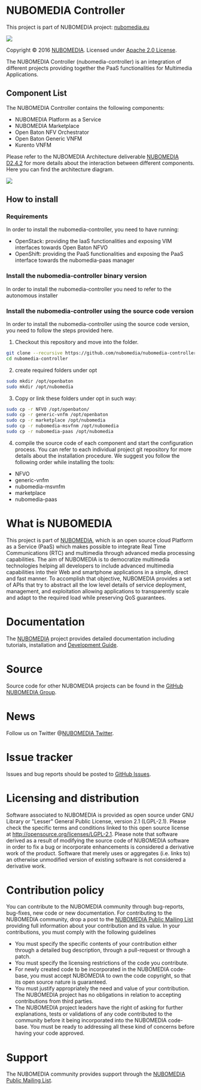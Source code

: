 # NUBOMEDIA Controller

This project is part of NUBOMEDIA project: [nubomedia.eu][NUBOMEDIA]

[![][NUBOMEDIA Logo]][NUBOMEDIA]

Copyright © 2016 [NUBOMEDIA]. Licensed under [Apache 2.0 License].

The NUBOMEDIA Controller (nubomedia-controller) is an integration of different projects providing together the PaaS functionalities for Multimedia Applications.

## Component List

The NUBOMEDIA Controller contains the following components: 

 * NUBOMEDIA Platform as a Service
 * NUBOMEDIA Marketplace
 * Open Baton NFV Orchestrator
 * Open Baton Generic VNFM 
 * Kurento VNFM

Please refer to the NUBOMEDIA Architecture deliverable [NUBOMEDIA D2.4.2] for more details about the interaction between different components. Here you can find the architecture diagram.


[![][NUBOMEDIA Architecture]][NUBOMEDIA]

## How to install

### Requirements 

In order to install the nubomedia-controller, you need to have running: 

 * OpenStack: providing the IaaS functionalities and exposing VIM interfaces towards Open Baton NFVO
 * OpenShift: providing the PaaS functionalities and exposing the PaaS interface towards the nubomedia-paas manager

### Install the nubomedia-controller binary version

In order to install the nubomedia-controller you need to refer to the autonomous installer

### Install the nubomedia-controller using the source code version

In order to install the nubomedia-controller using the source code version, you need to follow the steps provided here. 
1) Checkout this repository and move into the folder. 

```bash
git clone --recursive https://github.com/nubomedia/nubomedia-controller.git
cd nubomedia-controller
```

2) create required folders under opt

```bash
sudo mkdir /opt/openbaton
sudo mkdir /opt/nubomedia
```

3) Copy or link these folders under opt in such way: 
```bash
sudo cp -r NFVO /opt/openbaton/
sudo cp -r generic-vnfm /opt/openbaton
sudo cp -r marketplace /opt/nubomedia
sudo cp -r nubomedia-msvfnm /opt/nubomedia
sudo cp -r nubomedia-paas /opt/nubomedia
```

4) compile the source code of each component and start the configuration process. You can refer to each individual project git repository for more details about the installation procedure.
We suggest you follow the following order while installing the tools:

 * NFVO
 * generic-vnfm
 * nubomedia-msvnfm
 * marketplace
 * nubomedia-paas


# What is NUBOMEDIA

This project is part of [NUBOMEDIA], which is an open source cloud Platform as a
Service (PaaS) which makes possible to integrate Real Time Communications (RTC)
and multimedia through advanced media processing capabilities. The aim of
NUBOMEDIA is to democratize multimedia technologies helping all developers to
include advanced multimedia capabilities into their Web and smartphone
applications in a simple, direct and fast manner. To accomplish that objective,
NUBOMEDIA provides a set of APIs that try to abstract all the low level details
of service deployment, management, and exploitation allowing applications to
transparently scale and adapt to the required load while preserving QoS
guarantees.

# Documentation

The [NUBOMEDIA] project provides detailed documentation including tutorials,
installation and [Development Guide].

# Source

Source code for other NUBOMEDIA projects can be found in the [GitHub NUBOMEDIA
Group].


# News

Follow us on Twitter @[NUBOMEDIA Twitter].

# Issue tracker

Issues and bug reports should be posted to [GitHub Issues].

# Licensing and distribution

Software associated to NUBOMEDIA is provided as open source under GNU Library or
"Lesser" General Public License, version 2.1 (LGPL-2.1). Please check the
specific terms and conditions linked to this open source license at
http://opensource.org/licenses/LGPL-2.1. Please note that software derived as a
result of modifying the source code of NUBOMEDIA software in order to fix a bug
or incorporate enhancements is considered a derivative work of the product.
Software that merely uses or aggregates (i.e. links to) an otherwise unmodified
version of existing software is not considered a derivative work.

# Contribution policy

You can contribute to the NUBOMEDIA community through bug-reports, bug-fixes,
new code or new documentation. For contributing to the NUBOMEDIA community,
drop a post to the [NUBOMEDIA Public Mailing List] providing full information
about your contribution and its value. In your contributions, you must comply
with the following guidelines

* You must specify the specific contents of your contribution either through a
  detailed bug description, through a pull-request or through a patch.
* You must specify the licensing restrictions of the code you contribute.
* For newly created code to be incorporated in the NUBOMEDIA code-base, you
  must accept NUBOMEDIA to own the code copyright, so that its open source
  nature is guaranteed.
* You must justify appropriately the need and value of your contribution. The
  NUBOMEDIA project has no obligations in relation to accepting contributions
  from third parties.
* The NUBOMEDIA project leaders have the right of asking for further
  explanations, tests or validations of any code contributed to the community
  before it being incorporated into the NUBOMEDIA code-base. You must be ready
  to addressing all these kind of concerns before having your code approved.

# Support

The NUBOMEDIA community provides support through the [NUBOMEDIA Public Mailing List].

[Apache 2.0 License]: https://www.apache.org/licenses/LICENSE-2.0.txt
[Development Guide]: http://nubomedia.readthedocs.org/
[GitHub Issues]: https://github.com/tub-nubomedia/marketplace/issues
[GitHub NUBOMEDIA Group]: https://github.com/nubomedia
[NUBOMEDIA Architecture]: http://www.nubomedia.eu/sites/default/files/images/nubomedia-arch-600.png
[NUBOMEDIA D2.4.2]:http://www.nubomedia.eu/sites/default/deliverables/WP2/D2.4.2_Architecture_R6_V2_26-01-2016_FINAL-PC.pdf
[NUBOMEDIA Logo]: http://www.nubomedia.eu/sites/default/files/nubomedia_logo-small.png
[NUBOMEDIA Twitter]: https://twitter.com/nubomedia
[NUBOMEDIA Public Mailing list]: https://groups.google.com/forum/#!forum/nubomedia-dev
[NUBOMEDIA]: http://www.nubomedia.eu
